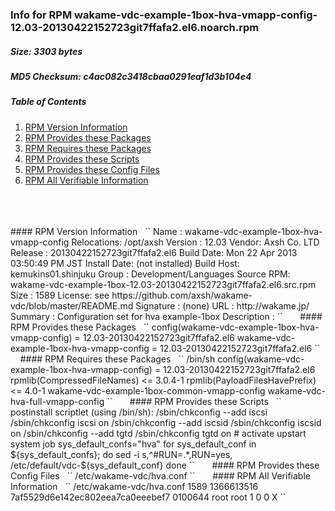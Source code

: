 ### Info for RPM wakame-vdc-example-1box-hva-vmapp-config-12.03-20130422152723git7ffafa2.el6.noarch.rpm  
##### Size: 3303 bytes  
##### MD5 Checksum: c4ac082c3418cbaa0291eaf1d3b104e4  
##### Table of Contents  
1. [RPM Version Information](#version)  
2. [RPM Provides these Packages ](#provides)  
3. [RPM Requires these Packages](#requires)  
4. [RPM Provides these Scripts](#scripts)  
5. [RPM Provides these Config Files](#config)  
6. [RPM All Verifiable Information](#verifiable)  
&nbsp;  
&nbsp;  
&nbsp;  
<a name="version" />
#### RPM Version Information  
&nbsp;  
``  
Name        : wakame-vdc-example-1box-hva-vmapp-config  Relocations: /opt/axsh 
Version     : 12.03                             Vendor: Axsh Co. LTD <dev@axsh.net>
Release     : 20130422152723git7ffafa2.el6   Build Date: Mon 22 Apr 2013 03:50:49 PM JST
Install Date: (not installed)               Build Host: kemukins01.shinjuku
Group       : Development/Languages         Source RPM: wakame-vdc-example-1box-12.03-20130422152723git7ffafa2.el6.src.rpm
Size        : 1589                             License: see https://github.com/axsh/wakame-vdc/blob/master/README.md
Signature   : (none)
URL         : http://wakame.jp/
Summary     : Configuration set for hva example-1box
Description :
<insert long description, indented with spaces>
``  
&nbsp;  
&nbsp;  
&nbsp;  
<a name="provides" />
#### RPM Provides these Packages  
&nbsp;  
``  
config(wakame-vdc-example-1box-hva-vmapp-config) = 12.03-20130422152723git7ffafa2.el6
wakame-vdc-example-1box-hva-vmapp-config = 12.03-20130422152723git7ffafa2.el6
``  
&nbsp;  
&nbsp;  
&nbsp;  
<a name="requires" />
#### RPM Requires these Packages  
&nbsp;  
``  
/bin/sh  
config(wakame-vdc-example-1box-hva-vmapp-config) = 12.03-20130422152723git7ffafa2.el6
rpmlib(CompressedFileNames) <= 3.0.4-1
rpmlib(PayloadFilesHavePrefix) <= 4.0-1
wakame-vdc-example-1box-common-vmapp-config  
wakame-vdc-hva-full-vmapp-config  
``  
&nbsp;  
&nbsp;  
&nbsp;  
<a name="scripts" />
#### RPM Provides these Scripts  
&nbsp;  
``  
postinstall scriptlet (using /bin/sh):
/sbin/chkconfig --add iscsi
/sbin/chkconfig       iscsi  on
/sbin/chkconfig --add iscsid
/sbin/chkconfig       iscsid on
/sbin/chkconfig --add tgtd
/sbin/chkconfig       tgtd on
# activate upstart system job
sys_default_confs="hva"
for sys_default_conf in ${sys_default_confs}; do
  sed -i s,^#RUN=.*,RUN=yes, /etc/default/vdc-${sys_default_conf}
done
``  
&nbsp;  
&nbsp;  
&nbsp;  
<a name="config" />
#### RPM Provides these Config Files  
&nbsp;  
``  
/etc/wakame-vdc/hva.conf
``  
&nbsp;  
&nbsp;  
&nbsp;  
<a name="verifiable" />
#### RPM All Verifiable Information  
&nbsp;  
``  
/etc/wakame-vdc/hva.conf 1589 1366613516 7af5529d6e142ec802eea7ca0eeebef7 0100644 root root 1 0 0 X
``  
&nbsp;  
